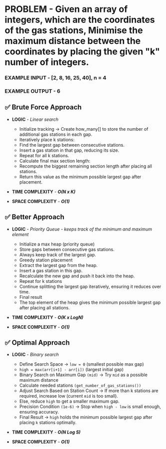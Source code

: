 # PROBLEM - Given an array of integers, which are the coordinates of the gas stations, Minimise the maximum distance between the coordinates by placing the given "k" number of integers.

### EXAMPLE INPUT - [2, 8, 16, 25, 40], n = 4
### EXAMPLE OUTPUT - 6

## ✅ Brute Force Approach

- **LOGIC** - *Linear search*
    - Initialize tracking → Create how_many[] to store the number of additional gas stations in each gap.
    - Iteratively place k stations:
    - Find the largest gap between consecutive stations.
    - Insert a gas station in that gap, reducing its size.
    - Repeat for all k stations.
    - Calculate final max section length:
    - Recompute the biggest remaining section length after placing all stations.
    - Return this value as the minimum possible largest gap after placement.

- **TIME COMPLEXITY** - ***O(N x K)***
- **SPACE COMPLEXITY** - ***O(1)***

## ✅ Better Approach

- **LOGIC** - *Priority Queue - keeps track of the minimum and maximum element*
    - Initialize a max heap (priority queue)
    - Store gaps between consecutive gas stations.
    - Always keep track of the largest gap.
    - Greedy station placement
    - Extract the largest gap from the heap.
    - Insert a gas station in this gap.
    - Recalculate the new gap and push it back into the heap.
    - Repeat for k stations
    - Continue splitting the largest gap iteratively, ensuring it reduces over time.
    - Final result
    - The top element of the heap gives the minimum possible largest gap after placing all stations.

- **TIME COMPLEXITY** - ***O(K x LogN)***
- **SPACE COMPLEXITY** - ***O(1)***

## ✅ Optimal Approach

- **LOGIC** - *Binary search*
    - Define Search Space → `low = 0` (smallest possible max gap)
    - `high = max(arr[i+1] - arr[i])` (largest initial gap)
    - Binary Search on Maximum Gap `(mid)` → Try `mid` as a possible maximum distance
    - Calculate needed stations `(get_number_of_gas_stations())`
    - Adjust Search Based on Station Count → If more than k stations are required, increase low (current `mid` is too small).
    - Else, reduce `high` to get a smaller maximum gap.
    - Precision Condition `(1e-6)` → Stop when `high - low` is small enough, ensuring accuracy.
    - Final Result → `high` holds the minimum possible largest gap after placing `k` stations optimally.

- **TIME COMPLEXITY** - ***O(N Log S)***
- **SPACE COMPLEXITY** - ***O(1)***